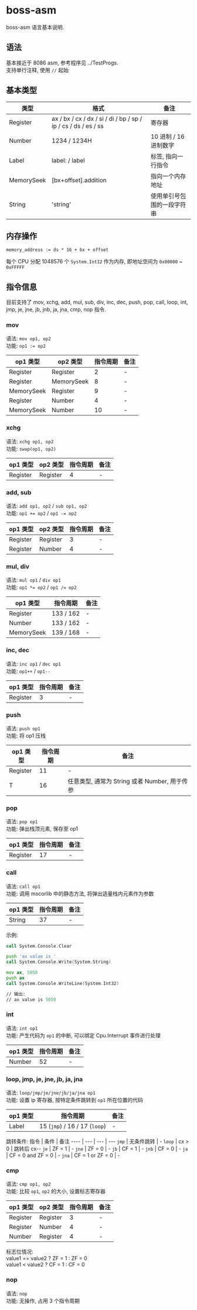 # boss-asm
boss-asm 语言基本说明.

## 语法
基本接近于 8086 asm, 参考程序见 ../TestProgs.  
支持单行注释, 使用 `//` 起始

## 基本类型
类型 | 格式 | 备注 
---- | --- | ---
Register | ax / bx / cx / dx / si / di / bp / sp / ip / cs / ds / es / ss | 寄存器
Number | 1234 / 1234H | 10 进制 / 16 进制数字
Label | label: / label | 标签, 指向一行指令
MemorySeek | [bx+offset].addition | 指向一个内存地址
String | 'string' | 使用单引号包围的一段字符串

## 内存操作
`memory_address := ds * 16 + bx + offset`

每个 CPU 分配 1048576 个 `System.Int32` 作为内存, 即地址空间为 `0x00000` ~ `0xFFFFF`

## 指令信息
目前支持了 mov, xchg, add, mul, sub, div, inc, dec, push, pop, call, loop, int, jmp, je, jne, jb, jnb, ja, jna, cmp, nop 指令.

### mov
语法: `mov op1, op2`  
功能: `op1 := op2`

op1 类型 | op2 类型 | 指令周期 | 备注 
---- | --- | --- | --- 
Register | Register | 2 | -
Register | MemorySeek | 8 | -
MemorySeek | Register | 9 | -
Register | Number | 4 | -
MemorySeek | Number | 10 | -

### xchg
语法: `xchg op1, op2`   
功能: `swap(op1, op2)`

op1 类型 | op2 类型 | 指令周期 | 备注 
---- | --- | --- | --- 
Register | Register | 4 | -

### add, sub
语法: `add op1, op2` / `sub op1, op2`  
功能: `op1 += op2` / `op1 -= op2`

op1 类型 | op2 类型 | 指令周期 | 备注 
---- | --- | --- | --- 
Register | Register | 3 | -
Register | Number | 4 | -

### mul, div
语法: `mul op1` / `div op1`  
功能: `op1 *= op2` / `op1 /= op2`

op1 类型 | 指令周期 | 备注 
---- | --- | --- 
Register | 133 / 162 | -
Number | 133 / 162 | -
MemorySeek | 139 / 168 | -

### inc, dec
语法: `inc op1` / `dec op1`  
功能: `op1++` / `op1--`

op1 类型 | 指令周期 | 备注 
---- | --- | --- 
Register | 3 | -

### push
语法: `push op1`  
功能: 将 op1 压栈

op1 类型 | 指令周期 | 备注 
---- | --- | --- 
Register | 11 | -
T | 16 | 任意类型, 通常为 String 或者 Number, 用于传参

### pop
语法: `pop op1`  
功能: 弹出栈顶元素, 保存至 op1

op1 类型 | 指令周期 | 备注 
---- | --- | --- 
Register | 17 | -

### call
语法: `call op1`  
功能: 调用 mscorlib 中的静态方法, 将弹出适量栈内元素作为参数

op1 类型 |  指令周期 | 备注 
---- | --- | --- 
String | 37 | -

示例:
```asm
call System.Console.Clear

push 'ax value is '
call System.Console.Write(System.String)

mov ax, 5050
push ax
call System.Console.WriteLine(System.Int32)

// 输出:
// ax value is 5050
```
### int
语法: `int op1`  
功能: 产生代码为 `op1` 的中断, 可以绑定 Cpu.Interrupt 事件进行处理

op1 类型 | 指令周期 | 备注 
---- | --- | --- 
Number | 52 | -

### loop, jmp, je, jne, jb, ja, jna
语法: `loop/jmp/je/jne/jb/ja/jna op1`  
功能: 设置 ip 寄存器, 按特定条件跳转到 `op1` 所在位置的代码

op1 类型 | 指令周期 | 备注 
---- | --- | --- 
Label | 15 (`jmp`) / 16 / 17 (`loop`) | -

跳转条件:
指令 | 条件 | 备注 
---- | --- | --- | --- 
`jmp` | 无条件跳转 | -
`loop` | cx > 0 | 跳转后 cx--
`je` | ZF = 1 | -
`jne` | ZF = 0 | -
`jb` | CF = 1 | -
`jnb` | CF = 0 | -
`ja` | CF = 0 and ZF = 0 | -
`jna` | CF = 1 or ZF = 0 | -

### cmp
语法: `cmp op1, op2`  
功能: 比较 `op1`, `op2` 的大小, 设置标志寄存器

op1 类型 | op2 类型 | 指令周期 | 备注 
---- | --- | --- | --- 
Register | Register | 3 | -
Register | Number | 4 | -
Number | Register | 4 | -

标志位情况:  
value1 == value2 ? ZF = 1 : ZF = 0  
value1 < value2 ? CF = 1 : CF = 0  

### nop
语法: `nop`  
功能: 无操作, 占用 3 个指令周期